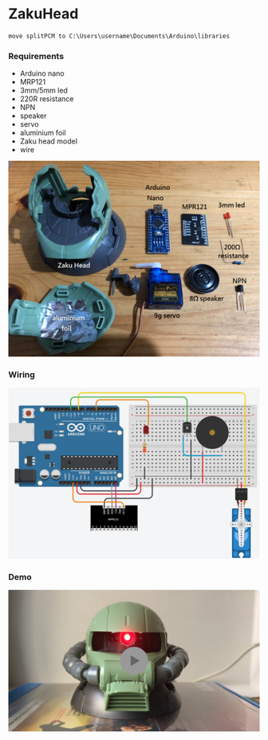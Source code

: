 # ZakuHead

    move splitPCM to C:\Users\username\Documents\Arduino\libraries


### Requirements
* Arduino nano
* MRP121
* 3mm/5mm led
* 220R resistance
* NPN
* speaker
* servo
* aluminium foil
* Zaku head model
* wire

![alt text](img/Requirements.png)


### Wiring
![alt text](img/circuit.png)

### Demo
[![Watch the video](img/demo.png)](https://streamable.com/e/cv392d)